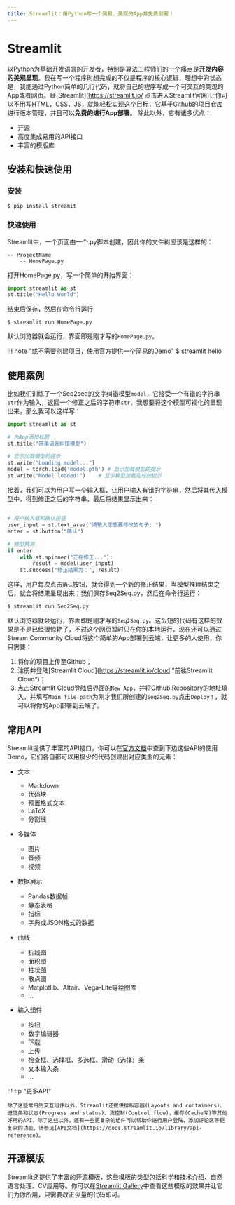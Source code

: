 ```yaml
---
title: Streamlit：用Python写一个简易、美观的App并免费部署！
---
```


# Streamlit  
以Python为基础开发语言的开发者，特别是算法工程师们的一个痛点是**开发内容的美观呈现**。我在写一个程序时想完成的不仅是程序的核心逻辑，理想中的状态是，我能通过Python简单的几行代码，就将自己的程序写成一个可交互的美观的App或者网页。:smile:[Streamlit](https://streamlit.io/ 点击进入Streamlit官网)让你可以不用写HTML，CSS，JS，就能轻松实现这个目标，它基于Github的项目仓库进行版本管理，并且可以**免费的进行App部署**。
除此以外，它有诸多优点：

- 开源
- 高度集成易用的API接口
- 丰富的模版库

## 安装和快速使用

### 安装
```
$ pip install streamit  
```

### 快速使用
Streamlit中，一个页面由一个.py脚本创建，因此你的文件树应该是这样的：

    -- ProjectName
        -- HomePage.py
打开HomePage.py，写一个简单的开始界面：

```py title="HomePage.py" linenums="1"
import streamlit as st
st.title("Hello World")
```

结束后保存，然后在命令行运行

```
$ streamlit run HomePage.py
```

默认浏览器就会运行，界面即是刚才写的`HomePage.py`。

!!! note "或不需要创建项目，使用官方提供一个简易的Demo"
    $ streamlit hello

## 使用案例
比如我们训练了一个Seq2seq的文字纠错模型`model`，它接受一个有错的字符串`str`作为输入，返回一个修正之后的字符串`str`，我想要将这个模型可视化的呈现出来，那么我可以这样写：
```py title="Seq2Seq.py" linenums="1"
import streamlit as st

# 为App添加标题
st.title("简单语言纠错模型")

# 显示加载模型的提示
st.write("Loading model...")   
model = torch.load('model.pth') # 显示加载模型的提示
st.write("Model loaded!")    # 显示模型加载完成的提示

```
接着，我们可以为用户写一个输入框，让用户输入有错的字符串，然后将其传入模型中，得到修正之后的字符串，最后将结果显示出来：
```py title="Seq2Seq.py" linenums="1"

# 用户输入框和确认按钮
user_input = st.text_area("请输入您想要修改的句子: ")
enter = st.button("确认")

# 模型预测
if enter:  
    with st.spinner("正在修正..."):
        result = model(user_input)
    st.success("修正结果为：", result)
```
这样，用户每次点击`确认`按钮，就会得到一个新的修正结果，当模型推理结束之后，就会将结果呈现出来；我们保存Seq2Seq.py，然后在命令行运行：

``` command
$ streamlit run Seq2Seq.py
```
默认浏览器就会运行，界面即是刚才写的`Seq2Seq.py`。这么短的代码有这样的效果是不是已经很惊艳了，不过这个网页暂时只在你的本地运行，现在还可以通过Stream Community Cloud将这个简单的App部署到云端，让更多的人使用，你只需要：

1. 将你的项目上传至Github；
2. 注册并登陆[Streamlit Cloud](https://streamlit.io/cloud "前往Streamlit Cloud“)；
3. 点击Streamlit Cloud登陆后界面的`New App`，并将Github Repository的地址填入，并填写`Main file path`为刚才我们所创建的`Seq2Seq.py`点击`Deploy！`，就可以将你的App部署到云端了。   

## 常用API
Streamlit提供了丰富的API接口，你可以在[官方文档](https://docs.streamlit.io/library/api-reference)中查到下边这些API的使用Demo，它们各自都可以用极少的代码创建出对应类型的元素：

- 文本
    - Markdown
    - 代码块
    - 预置格式文本
    - LaTeX
    - 分割线
- 多媒体
    - 图片
    - 音频
    - 视频

- 数据展示
    - Pandas数据帧
    - 静态表格
    - 指标
    - 字典或JSON格式的数据
- 曲线
    - 折线图
    - 面积图
    - 柱状图
    - 散点图
    - Matplotlib、Altair、Vega-Lite等绘图库
    - ...

- 输入组件
    - 按钮
    - 数字编辑器
    - 下载
    - 上传
    - 检查框、选择框、多选框、滑动（选择）条
    - 文本输入条
    - ...


!!! tip "更多API"

    除了这些常用的交互组件以外，Streamlit还提供排版容器(Layouts and containers)、进度条和状态(Progress and status)、流控制(Control flow)，缓存(Cache库)等其他好用的API，除了这些以外，还有一些更复杂的组件可以帮助你进行用户登陆、添加评论区等更复杂的功能，请参见[API文档](https://docs.streamlit.io/library/api-reference)。


## 开源模版

Streamlit还提供了丰富的开源模版，这些模版的类型包括科学和技术介绍、自然语言处理、CV应用等。你可以在[Streamlit Gallery](https://streamlit.io/gallery "前往Streamlit Gallery")中查看这些模版的效果并让它们为你所用，只需要改正少量的代码即可。




​    









